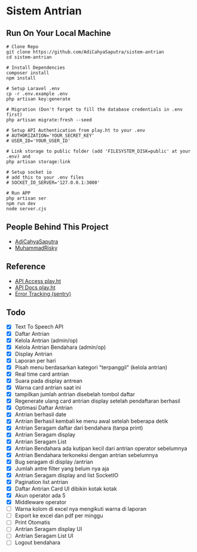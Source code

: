 # Sistem Antrian

## Run On Your Local Machine

```
# Clone Repo
git clone https://github.com/AdiCahyaSaputra/sistem-antrian
cd sistem-antrian

# Install Dependencies
composer install
npm install

# Setup Laravel .env
cp -r .env.example .env
php artisan key:generate

# Migration (Don't forget to fill the database credentials in .env first)
php artisan migrate:fresh --seed

# Setup API Authentication from play.ht to your .env
# AUTHORIZATION='YOUR_SECRET_KEY'
# USER_ID='YOUR_USER_ID'

# Link storage to public folder (add 'FILESYSTEM_DISK=public' at your .env) and
php artisan storage:link

# Setup socket io
# add this to your .env files
# SOCKET_IO_SERVER='127.0.0.1:3000'

# Run APP
php artisan ser
npm run dev
node server.cjs
```

## People Behind This Project

- [AdiCahyaSaputra](https://github.com/AdiCahyaSaputra)
- [MuhammadRisky](https://github.com/dante-heisenberg)

## Reference

- [API Access play.ht](https://play.ht/app/api-access)
- [API Docs play.ht](https://docs.play.ht/reference/api-getting-started)
- [Error Tracking (sentry)](https://docs.sentry.io/platforms/php/guides/laravel/)

## Todo

- [x] Text To Speech API
- [x] Daftar Antrian
- [x] Kelola Antrian (admin/op)
- [x] Kelola Antrian Bendahara (admin/op)
- [x] Display Antrian
- [x] Laporan per hari
- [x] Pisah menu berdasarkan kategori "terpanggil" (kelola antrian)
- [x] Real time card antrian
- [x] Suara pada display antrean
- [x] Warna card antrian saat ini
- [x] tampilkan jumlah antrian disebelah tombol daftar
- [x] Regenerate ulang card antrian display setelah pendaftaran berhasil  
- [x] Optimasi Daftar Antrian  
- [x] Antrian berhasil date  
- [x] Antrian Berhasil kembali ke menu awal setelah beberapa detik  
- [x] Antrian Seragam daftar dari bendahara (tanpa print)  
- [x] Antrian Seragam display  
- [x] Antrian Seragam List  
- [x] Antrian Bendahara ada kutipan kecil dari antrian operator sebelumnya  
- [x] Antrian Bendahara terkoneksi dengan antrian sebelumnya  
- [x] Bug seragam di display /antrian  
- [x] Jumlah antre filter yang belum nya aja  
- [x] Antrian Seragam display and list SocketIO  
- [x] Pagination list antrian  
- [x] Daftar Antrian Card UI dibikin kotak kotak  
- [x] Akun operator ada 5
- [x] Middleware operator
- [ ] Warna kolom di excel nya mengikuti warna di laporan  
- [ ] Export ke excel dan pdf per minggu  
- [ ] Print Otomatis
- [ ] Antrian Seragam display UI  
- [ ] Antrian Seragam List UI  
- [ ] Logout bendahara  
